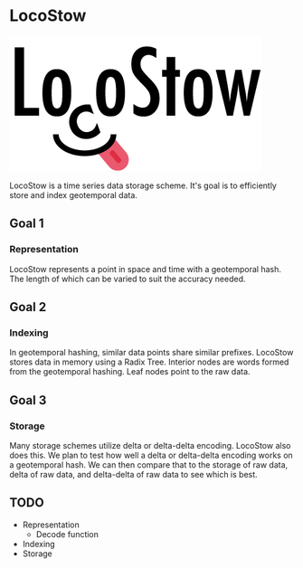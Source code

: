 # LocoStow

![alt text](assets/logo.png "Logo")

LocoStow is a time series data storage scheme.
It's goal is to efficiently store and index geotemporal data.

## Goal 1

### Representation

LocoStow represents a point in space and time with a geotemporal hash.
The length of which can be varied to suit the accuracy needed.

## Goal 2

### Indexing

In geotemporal hashing, similar data points share similar prefixes.
LocoStow stores data in memory using a Radix Tree.
Interior nodes are words formed from the geotemporal hashing.
Leaf nodes point to the raw data.

## Goal 3

### Storage

Many storage schemes utilize delta or delta-delta encoding.
LocoStow also does this.
We plan to test how well a delta or delta-delta encoding works on a geotemporal hash.
We can then compare that to the storage of raw data, delta of raw data, and delta-delta of raw data to see which is best.

## TODO

* Representation
    * Decode function
* Indexing
* Storage
